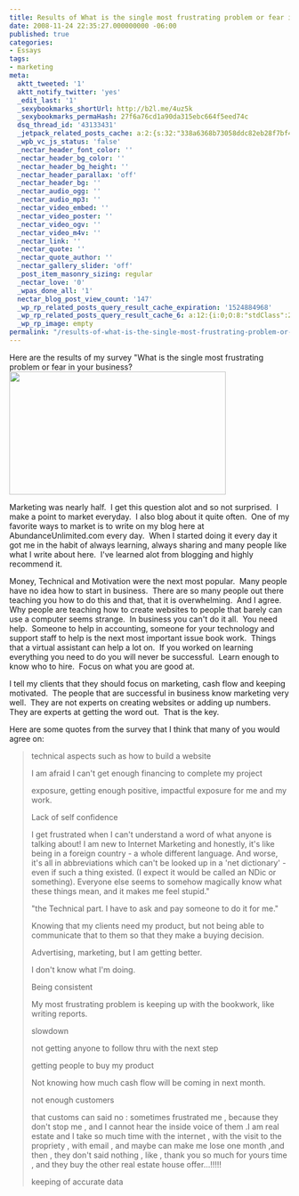 ```yaml
---
title: Results of What is the single most frustrating problem or fear in your business?
date: 2008-11-24 22:35:27.000000000 -06:00
published: true
categories:
- Essays
tags:
- marketing
meta:
  aktt_tweeted: '1'
  aktt_notify_twitter: 'yes'
  _edit_last: '1'
  _sexybookmarks_shortUrl: http://b2l.me/4uz5k
  _sexybookmarks_permaHash: 27f6a76cd1a90da315ebc664f5eed74c
  dsq_thread_id: '43133431'
  _jetpack_related_posts_cache: a:2:{s:32:"338a6368b73058ddc82eb28f7bf4ea08";a:2:{s:7:"expires";i:1502366036;s:7:"payload";a:3:{i:0;a:1:{s:2:"id";i:267;}i:1;a:1:{s:2:"id";i:2051;}i:2;a:1:{s:2:"id";i:7204;}}}s:32:"8f6677c9d6b0f903e98ad32ec61f8deb";a:2:{s:7:"expires";i:1502366159;s:7:"payload";a:3:{i:0;a:1:{s:2:"id";i:267;}i:1;a:1:{s:2:"id";i:2051;}i:2;a:1:{s:2:"id";i:7204;}}}}
  _wpb_vc_js_status: 'false'
  _nectar_header_font_color: ''
  _nectar_header_bg_color: ''
  _nectar_header_bg_height: ''
  _nectar_header_parallax: 'off'
  _nectar_header_bg: ''
  _nectar_audio_ogg: ''
  _nectar_audio_mp3: ''
  _nectar_video_embed: ''
  _nectar_video_poster: ''
  _nectar_video_ogv: ''
  _nectar_video_m4v: ''
  _nectar_link: ''
  _nectar_quote: ''
  _nectar_quote_author: ''
  _nectar_gallery_slider: 'off'
  _post_item_masonry_sizing: regular
  _nectar_love: '0'
  _wpas_done_all: '1'
  nectar_blog_post_view_count: '147'
  _wp_rp_related_posts_query_result_cache_expiration: '1524884968'
  _wp_rp_related_posts_query_result_cache_6: a:12:{i:0;O:8:"stdClass":2:{s:7:"post_id";s:4:"4935";s:5:"score";s:17:"49.44778249752086";}i:1;O:8:"stdClass":2:{s:7:"post_id";s:4:"1183";s:5:"score";s:17:"41.11505388918907";}i:2;O:8:"stdClass":2:{s:7:"post_id";s:3:"267";s:5:"score";s:17:"41.11505388918907";}i:3;O:8:"stdClass":2:{s:7:"post_id";s:3:"968";s:5:"score";s:18:"39.731558913609774";}i:4;O:8:"stdClass":2:{s:7:"post_id";s:4:"1170";s:5:"score";s:17:"38.93176665093259";}i:5;O:8:"stdClass":2:{s:7:"post_id";s:3:"836";s:5:"score";s:17:"38.21449903391103";}i:6;O:8:"stdClass":2:{s:7:"post_id";s:4:"1297";s:5:"score";s:17:"37.99529938134994";}i:7;O:8:"stdClass":2:{s:7:"post_id";s:4:"1244";s:5:"score";s:15:"37.995000008565";}i:8;O:8:"stdClass":2:{s:7:"post_id";s:3:"626";s:5:"score";s:17:"37.83844411425276";}i:9;O:8:"stdClass":2:{s:7:"post_id";s:4:"1264";s:5:"score";s:17:"37.17420137514577";}i:10;O:8:"stdClass":2:{s:7:"post_id";s:4:"4500";s:5:"score";s:17:"35.99211689180025";}i:11;O:8:"stdClass":2:{s:7:"post_id";s:4:"1923";s:5:"score";s:17:"35.83414006926929";}}
  _wp_rp_image: empty
permalink: "/results-of-what-is-the-single-most-frustrating-problem-or-fear-in-your-business/"
---
```

<p>Here are the results of my survey "What is the single most frustrating problem or fear in your business?<img class="aligncenter size-full wp-image-1268" title="Survey Results" src="{{ site.baseurl }}/posts/2008/11/survey1.png" alt="" width="389" height="221" /></p>
<p>Marketing was nearly half.  I get this question alot and so not surprised.  I make a point to market everyday.  I also blog about it quite often.  One of my favorite ways to market is to write on my blog here at AbundanceUnlimited.com every day.  When I started doing it every day it got me in the habit of always learning, always sharing and many people like what I write about here.  I've learned alot from blogging and highly recommend it.</p>
<p>Money, Technical and Motivation were the next most popular.  Many people have no idea how to start in business.  There are so many people out there teaching you how to do this and that, that it is overwhelming.  And I agree.  Why people are teaching how to create websites to people that barely can use a computer seems strange.  In business you can't do it all.  You need help.  Someone to help in accounting, someone for your technology and support staff to help is the next most important issue book work.  Things that a virtual assistant can help a lot on.  If you worked on learning everything you need to do you will never be successful.  Learn enough to know who to hire.  Focus on what you are good at.</p>
<p>I tell my clients that they should focus on marketing, cash flow and keeping motivated.  The people that are successful in business know marketing very well.  They are not experts on creating websites or adding up numbers.  They are experts at getting the word out.  That is the key.</p>
<p>Here are some quotes from the survey that I think that many of you would agree on:</p>
<blockquote><p>technical aspects such as how to build a website</p>
<p>I am afraid I can't get enough financing to complete my project</p>
<p>exposure, getting enough positive, impactful exposure for me and my work.</p>
<p>Lack of self confidence</p>
<p>I get frustrated when I can't understand a word of what anyone is talking about! I am new to Internet Marketing and honestly, it's like being in a foreign country - a whole different language. And worse, it's all in abbreviations which can't be looked up in a 'net dictionary' - even if such a thing existed. (I expect it would be called an NDic or something). Everyone else seems to somehow magically know what these things mean, and it makes me feel stupid."</p>
<p>"the Technical part. I have to ask and pay someone to do it for me."</p>
<p>Knowing that my clients need my product, but not being able to communicate that to them so that they make a buying decision.</p>
<p>Advertising, marketing, but I am getting better.</p>
<p>I don't know what I'm doing.</p>
<p>Being consistent</p>
<p>My most frustrating problem is keeping up with the bookwork, like writing reports.</p>
<p>slowdown</p>
<p>not getting anyone to follow thru with the next step</p>
<p>getting people to buy my product</p>
<p>Not knowing how much cash flow will be coming in next month.</p>
<p>not enough customers</p>
<p>that customs can said no : sometimes frustrated me , because they don't stop me , and I cannot hear the inside voice of them .I am real estate and I take so much time with the internet , with the visit to the propriety , with email , and maybe can make me lose one month ,and then , they don't said nothing , like , thank you so much for yours time , and they buy the other real estate house offer...!!!!!</p>
<p>keeping of accurate data</p></blockquote>
<p>&nbsp;</p>
